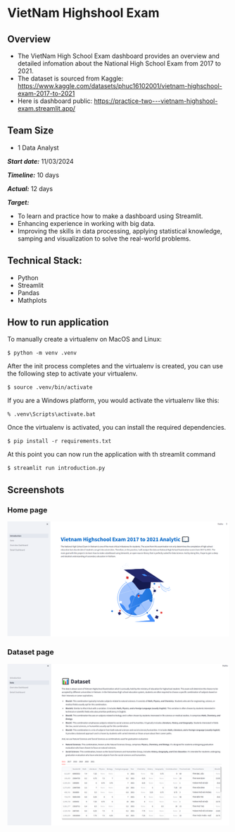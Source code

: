 # VietNam Highshool Exam
## Overview 
- The VietNam High School Exam dashboard provides an overview and detailed infomation about the National High School Exam from 2017 to 2021.
- The dataset is sourced from Kaggle:  https://www.kaggle.com/datasets/phuc16102001/vietnam-highschool-exam-2017-to-2021
- Here is dashboard public: https://practice-two---vietnam-highshool-exam.streamlit.app/

## Team Size
- 1 Data Analyst

***Start date:*** 11/03/2024

***Timeline:*** 10 days

***Actual:*** 12 days

***Target:***
- To learn and practice how to make a dashboard using Streamlit.
- Enhancing experience in working with big data.
- Improving the skills in data processing, applying statistical knowledge, samping and visualization to solve the real-world problems.

## Technical Stack:
- Python
- Streamlit
- Pandas
- Mathplots

## How to run application

To manually create a virtualenv on MacOS and Linux:

```
$ python -m venv .venv
```

After the init process completes and the virtualenv is created, you can use the following
step to activate your virtualenv.

```
$ source .venv/bin/activate
```

If you are a Windows platform, you would activate the virtualenv like this:

```
% .venv\Scripts\activate.bat
```

Once the virtualenv is activated, you can install the required dependencies.

```
$ pip install -r requirements.txt
```

At this point you can now run the application with th streamlit command

```
$ streamlit run introduction.py
```

## Screenshots

### Home page

![Homepage](screenshots/homepage.png)

### Dataset page

![Homepage](screenshots/dataset.png)